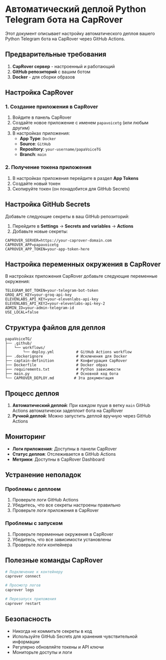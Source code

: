 # Автоматический деплой Python Telegram бота на CapRover

Этот документ описывает настройку автоматического деплоя вашего Python Telegram бота на CapRover через GitHub Actions.

## Предварительные требования

1. **CapRover сервер** - настроенный и работающий
2. **GitHub репозиторий** с вашим ботом
3. **Docker** - для сборки образов

## Настройка CapRover

### 1. Создание приложения в CapRover

1. Войдите в панель CapRover
2. Создайте новое приложение с именем `papavoicetg` (или любым другим)
3. В настройках приложения:
   - **App Type**: `Docker`
   - **Source**: `GitHub`
   - **Repository**: `your-username/papaVoiceTG`
   - **Branch**: `main`

### 2. Получение токена приложения

1. В настройках приложения перейдите в раздел **App Tokens**
2. Создайте новый токен
3. Скопируйте токен (он понадобится для GitHub Secrets)

## Настройка GitHub Secrets

Добавьте следующие секреты в ваш GitHub репозиторий:

1. Перейдите в **Settings** → **Secrets and variables** → **Actions**
2. Добавьте новые секреты:

```
CAPROVER_SERVER=https://your-caprover-domain.com
CAPROVER_APP=papavoicetg
CAPROVER_APP_TOKEN=your-app-token-here
```

## Настройка переменных окружения в CapRover

В настройках приложения CapRover добавьте следующие переменные окружения:

```
TELEGRAM_BOT_TOKEN=your-telegram-bot-token
GROQ_API_KEY=your-groq-api-key
ELEVENLABS_API_KEY=your-elevenlabs-api-key
ELEVENLABS_API_KEY2=your-elevenlabs-api-key-2
ADMIN_ID=your-admin-telegram-id
USE_LOCAL=false
```

## Структура файлов для деплоя

```
papaVoiceTG/
├── .github/
│   └── workflows/
│       └── deploy.yml          # GitHub Actions workflow
├── .dockerignore               # Исключения для Docker
├── captain-definition          # Конфигурация CapRover
├── Dockerfile                  # Docker образ
├── requirements.txt            # Python зависимости
├── main.py                     # Основной код бота
└── CAPROVER_DEPLOY.md         # Эта документация
```

## Процесс деплоя

1. **Автоматический деплой**: При каждом пуше в ветку `main` GitHub Actions автоматически задеплоит бота на CapRover
2. **Ручной деплой**: Можно запустить деплой вручную через GitHub Actions

## Мониторинг

- **Логи приложения**: Доступны в панели CapRover
- **Статус деплоя**: Отслеживается в GitHub Actions
- **Метрики**: Доступны в CapRover Dashboard

## Устранение неполадок

### Проблемы с деплоем
1. Проверьте логи GitHub Actions
2. Убедитесь, что все секреты настроены правильно
3. Проверьте логи приложения в CapRover

### Проблемы с запуском
1. Проверьте переменные окружения в CapRover
2. Убедитесь, что все зависимости установлены
3. Проверьте логи контейнера

## Полезные команды CapRover

```bash
# Подключение к контейнеру
caprover connect

# Просмотр логов
caprover logs

# Перезапуск приложения
caprover restart
```

## Безопасность

- Никогда не коммитьте секреты в код
- Используйте GitHub Secrets для хранения чувствительной информации
- Регулярно обновляйте токены и API ключи
- Мониторьте доступы и логи
